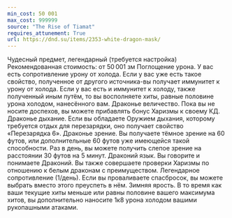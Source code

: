 ```yaml
---
min_cost: 50 001
max_cost: 999999
source: "The Rise of Tiamat"
requires_attunement: True
url: https://dnd.su/items/2353-white-dragon-mask/
---
```


Чудесный предмет, легендарный (требуется настройка)
Рекомендованная стоимость: от 50 001 зм
Поглощение урона. У вас есть сопротивление урону от холода. Если у вас уже есть такое свойство, полученное от другого источника-вы получает иммунитет к урону от холода. Если у вас есть и иммунитет к холоду, также полученный иным путём, то вы восполняете хиты, равные половине урона холодом, нанесённого вам.
Драконье величество. Пока вы не носите доспехов, вы можете прибавлять бонус Харизмы к своему КД.
Драконье дыхание. Если вы обладаете Оружием дыхания, которому требуется отдых для перезарядки, оно получает свойство «Перезарядка 6».
Драконье зрение. Вы получаете тёмное зрение на 60 футов, или дополнительные 60 футов уже имеющейся такой способности. Раз в день, вы можете получить слепое зрение на расстоянии 30 футов на 5 минут.
Драконий язык. Вы говорите и понимаете Драконий. Вы также совершаете проверки Харизмы по отношению к белым драконам с преимуществом.
Легендарное сопротивление (1/день). Если вы проваливаете спасбросок, вы можете выбрать вместо этого преуспеть в нём.
Зимняя ярость. В то время как ваши текущие хиты меньше или равны половине вашего максимума хитов, вы дополнительно наносите 1к8 урона холодом вашими рукопашными атаками.